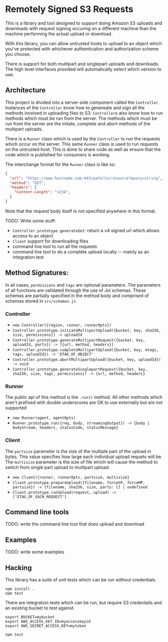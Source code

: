 # Remotely Signed S3 Requests
This is a library and tool designed to support doing Amazon S3 uploads and
downloads with request signing occuring on a different machine than the machine
performing the actual upload or download.

With this library, you can allow untrusted hosts to upload to an object which
you've protected with whichever authentication and authorization scheme you
choose.

There is support for both multipart and singlepart uploads and downloads.  The
high level interfaces provided will automatically select which version to use.

## Architecture
This project is divided into a server-side component called the `Controller`.
Instances of the `Controller` know how to genereate and sign all the methods
involved in uploading files to S3.  `Controller`s also know how to run methods
which must be run from the server.  The methods which must be run from the
server are the initate, complete and abort methods of the multipart uploads.

There is a `Runner` class which is used by the `Controller` to run the requests
which occur on the server.  This same `Runner` class is used to run requests on
the untrusted host.  This is done to share code as well as ensure that the code
which is published for consumers is working.

The interchange format for the `Runner` class is like so:

```json
{
  "url": "https://www.hostname.com:443/path/to/resource?query=string",
  "method": "GET",
  "headers": {
    "Content-Length": "1234",
  }
}
```

Note that the request body itself is not specified anywhere in this format.

TODO: Write some stuff:

* `Controller.prototype.generateGet`: return a v4 signed url which allows
  access to an object
* `Client` support for downloading files
* command line tool to run all the requests
* command line tool to do a complete upload locally -- mainly as an integration test

## Method Signatures:
In all cases, `permissions` and `tags` are optional parameters.  The parameters
of all functions are validated through the use of Joi schemas.  These schemas
are partially specified in the method body and comprised of schemas stored in
`src/schemas.js`

### Controller
* `new Controller({region, runner, runnerOpts})`
* `Controller.prototype.initiateMultipartUpload({bucket, key, sha256, size, permissions}) -> uploadId`
* `Controller.prototype.generateMultipartRequest({bucket, key, uploadId, parts}) -> [{url, method, headers}]`
* `Controller.prototype.completeMultipartUplaod({bucket, key, etags, tags, uploadId}) -> 'ETAG_OF_OBJECT'`
* `Controller.prototype.abortMultipartUpload({bucket, key, uploadId}) -> void`
* `Controller.prototype.generateSinglepartRequest({bucket, key, sha256, size, tags, permissions}) -> {url, method, headers}`

### Runner
The public api of this method is the `.run()` method.  All other methods which
aren't prefixed with double underscores are OK to use externally but are not
supported
* `new Runner(agent, agentOpts)`
* `Runner.prototype.run({req, body, streamingOutput}) -> {body | bodyStream, headers, statusCode, statusMessage}`

### Client
The `partsize` parameter is the size of the multiple part of the upload in
bytes.  This value specifies how large each individual upload requets will be.
The `multisize` parameter is the size of file which will cause the method to
switch from single part upload to multipart upload.
* `new Client({runner, runnerOpts, partsize, multisize}`
* `Client.prototype.prepareUpload({filename, forceSP, forceMP, partsize}) -> {filename, sha256, size, parts: [] | undefined`
* `Client.prototype.runUpload(request, upload) -> ['ETAG_OF_EACH_REQUEST']`

## Command line tools
TODO: write the command line tool that does upload and download

## Examples
TODO: write some examples

## Hacking
This library has a suite of unit tests which can be run without credentials.

```
npm install .
npm test
```

There are integration tests which can be run, but require S3 credentails and
an existing bucket to test against.
```
export BUCKET=mybucket
export AWS_ACCESS_KEY_ID=myaccesskeyid
export AWS_SECRET_ACCESS_KEY=mytoken

npm test
```



